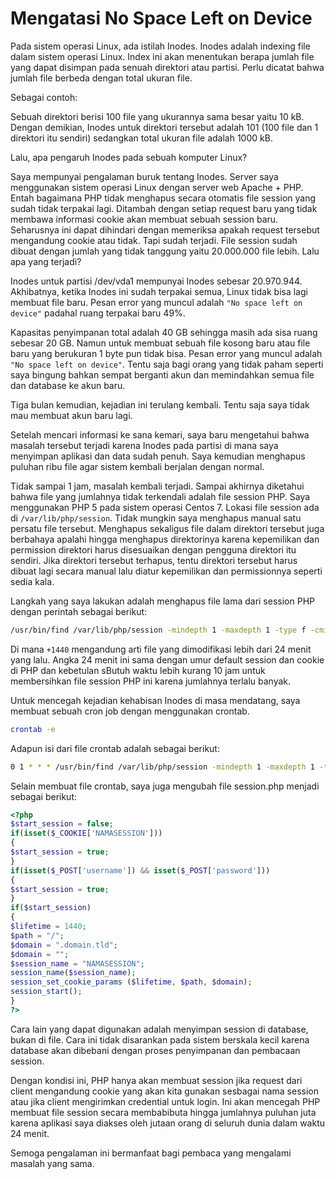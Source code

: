 # Mengatasi No Space Left on Device

Pada sistem operasi Linux, ada istilah Inodes. Inodes adalah indexing file dalam sistem operasi Linux. Index ini akan menentukan berapa jumlah file yang dapat disimpan pada senuah direktori atau partisi. Perlu dicatat bahwa jumlah file berbeda dengan total ukuran file.

Sebagai contoh:

Sebuah direktori berisi 100 file yang ukurannya sama besar yaitu 10 kB. Dengan demikian, Inodes untuk direktori tersebut adalah 101 (100 file dan 1 direktori itu sendiri) sedangkan total ukuran file adalah 1000 kB.

Lalu, apa pengaruh Inodes pada sebuah komputer Linux?

Saya mempunyai pengalaman buruk tentang Inodes. Server saya menggunakan sistem operasi Linux dengan server web Apache + PHP. Entah bagaimana PHP tidak menghapus secara otomatis file session yang sudah tidak terpakai lagi. Ditambah dengan setiap request baru yang tidak membawa informasi cookie akan membuat sebuah session baru. Seharusnya ini dapat dihindari dengan memeriksa apakah request tersebut mengandung cookie atau tidak. Tapi sudah terjadi. File session sudah dibuat dengan jumlah yang tidak tanggung yaitu 20.000.000 file lebih. Lalu apa yang terjadi?

Inodes untuk partisi /dev/vda1 mempunyai Inodes sebesar 20.970.944. Akhibatnya, ketika Inodes ini sudah terpakai semua, Linux tidak bisa lagi membuat file baru. Pesan error yang muncul adalah `"No space left on device"` padahal ruang terpakai baru 49%. 

Kapasitas penyimpanan total adalah 40 GB sehingga masih ada sisa ruang sebesar 20 GB. Namun untuk membuat sebuah file kosong baru atau file baru yang berukuran 1 byte pun tidak bisa. Pesan error yang muncul adalah `"No space left on device"`. Tentu saja bagi orang yang tidak paham seperti saya bingung bahkan sempat berganti akun dan memindahkan semua file dan database ke akun baru.

Tiga bulan kemudian, kejadian ini terulang kembali. Tentu saja saya tidak mau membuat akun baru lagi.

Setelah mencari informasi ke sana kemari, saya baru mengetahui bahwa masalah tersebut terjadi karena Inodes pada partisi di mana saya menyimpan aplikasi dan data sudah penuh. Saya kemudian menghapus puluhan ribu file agar sistem kembali berjalan dengan normal.

Tidak sampai 1 jam, masalah kembali terjadi. Sampai akhirnya diketahui bahwa file yang jumlahnya tidak terkendali adalah file session PHP. Saya menggunakan PHP 5 pada sistem operasi Centos 7. Lokasi file session ada di `/var/lib/php/session`. Tidak mungkin saya menghapus manual satu persatu file tersebut. Menghapus sekaligus file dalam direktori tersebut juga berbahaya apalahi hingga menghapus direktorinya karena kepemilikan dan permission direktori harus disesuaikan dengan pengguna direktori itu sendiri. Jika direktori tersebut terhapus, tentu direktori tersebut harus dibuat lagi secara manual lalu diatur kepemilikan dan permissionnya seperti sedia kala.

Langkah yang saya lakukan adalah menghapus file lama dari session PHP dengan perintah sebagai berikut:

```bash
/usr/bin/find /var/lib/php/session -mindepth 1 -maxdepth 1 -type f -cmin +1440 -print0 -exec rm {} \; >/dev/null 2>&1
```

Di mana `+1440` mengandung arti file yang dimodifikasi lebih dari 24 menit yang lalu. Angka 24 menit ini sama dengan umur default session dan cookie di PHP dan kebetulan sButuh waktu lebih kurang 10 jam untuk membersihkan file session PHP ini karena jumlahnya terlalu banyak.

Untuk mencegah kejadian kehabisan Inodes di masa mendatang, saya membuat sebuah cron job dengan menggunakan crontab.

```bash
crontab -e
```

Adapun isi dari file crontab adalah sebagai berikut:

```bash
0 1 * * * /usr/bin/find /var/lib/php/session -mindepth 1 -maxdepth 1 -type f -cmin +1440 -print0 -exec rm {} \; >/dev/null 2>&1
```

Selain membuat file crontab, saya juga mengubah file session.php menjadi sebagai berikut:

```php
<?php
$start_session = false;
if(isset($_COOKIE['NAMASESSION']))
{
$start_session = true;
}
if(isset($_POST['username']) && isset($_POST['password']))
{
$start_session = true;
}
if($start_session)
{
$lifetime = 1440;
$path = "/";
$domain = ".domain.tld";
$domain = "";
$session_name = "NAMASESSION";
session_name($session_name); 
session_set_cookie_params ($lifetime, $path, $domain);
session_start();
}
?>
```

Cara lain yang dapat digunakan adalah menyimpan session di database, bukan di file. Cara ini tidak disarankan pada sistem berskala kecil karena database akan dibebani dengan proses penyimpanan dan pembacaan session.

Dengan kondisi ini, PHP hanya akan membuat session jika request dari client mengandung cookie yang akan kita gunakan sesbagai nama session atau jika client mengirimkan credential untuk login. Ini akan mencegah PHP membuat file session secara membabibuta hingga jumlahnya puluhan juta karena aplikasi saya diakses oleh jutaan orang di seluruh dunia dalam waktu 24 menit.

Semoga pengalaman ini bermanfaat bagi pembaca yang mengalami masalah yang sama.
